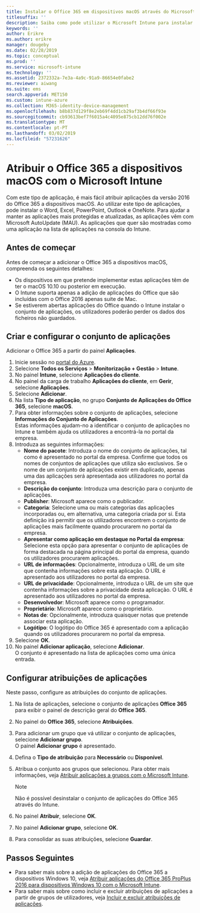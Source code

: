 ```yaml
---
title: Instalar o Office 365 em dispositivos macOS através do Microsoft Intune
titlesuffix: ''
description: Saiba como pode utilizar o Microsoft Intune para instalar as aplicações do Office 365 em dispositivos macOS.
keywords: ''
author: Erikre
ms.author: erikre
manager: dougeby
ms.date: 02/28/2019
ms.topic: conceptual
ms.prod: ''
ms.service: microsoft-intune
ms.technology: ''
ms.assetid: 2372332a-7e3a-4a9c-91a9-86654e0fabe2
ms.reviewer: aiwang
ms.suite: ems
search.appverid: MET150
ms.custom: intune-azure
ms.collection: M365-identity-device-management
ms.openlocfilehash: b8b837d129f8e2eb69f4dd1cb29af3b4df66f93e
ms.sourcegitcommit: cb93613bef7f6015a4c4095e875cb12dd76f002e
ms.translationtype: MT
ms.contentlocale: pt-PT
ms.lasthandoff: 03/02/2019
ms.locfileid: "57231626"
---
```

# <a name="assign-office-365-to-macos-devices-with-microsoft-intune"></a>Atribuir o Office 365 a dispositivos macOS com o Microsoft Intune

Com este tipo de aplicação, é mais fácil atribuir aplicações da versão 2016 do Office 365 a dispositivos macOS. Ao utilizar este tipo de aplicações, pode instalar o Word, Excel, PowerPoint, Outlook e OneNote. Para ajudar a manter as aplicações mais protegidas e atualizadas, as aplicações vêm com Microsoft AutoUpdate (MAU). As aplicações que quer são mostradas como uma aplicação na lista de aplicações na consola do Intune.


## <a name="before-you-start"></a>Antes de começar

Antes de começar a adicionar o Office 365 a dispositivos macOS, compreenda os seguintes detalhes:

- Os dispositivos em que pretende implementar estas aplicações têm de ter o macOS 10.10 ou posterior em execução.
- O Intune suporta apenas a adição de aplicações do Office que são incluídas com o Office 2016 apenas suite de Mac.
- Se estiverem abertas aplicações do Office quando o Intune instalar o conjunto de aplicações, os utilizadores poderão perder os dados dos ficheiros não guardados.

## <a name="create-and-configure-the-app-suite"></a>Criar e configurar o conjunto de aplicações

Adicionar o Office 365 a partir do painel **Aplicações**.
1. Inicie sessão no [portal do Azure](https://portal.azure.com).
2. Selecione **Todos os Serviços** > **Monitorização + Gestão** > **Intune**.
3. No painel **Intune**, selecione **Aplicações do cliente**.
4. No painel da carga de trabalho **Aplicações do cliente**, em **Gerir**, selecione **Aplicações**. 
5. Selecione **Adicionar**.
6. Na lista **Tipo de aplicação**, no grupo **Conjunto de Aplicações do Office 365**, selecione **macOS**.
7. Para obter informações sobre o conjunto de aplicações, selecione **Informações do Conjunto de Aplicações**.  
    Estas informações ajudam-no a identificar o conjunto de aplicações no Intune e também ajuda os utilizadores a encontrá-la no portal da empresa.
8. Introduza as seguintes informações:
    - **Nome do pacote**: Introduza o nome do conjunto de aplicações, tal como é apresentado no portal da empresa. Confirme que todos os nomes de conjuntos de aplicações que utiliza são exclusivos. Se o nome de um conjunto de aplicações existir em duplicado, apenas uma das aplicações será apresentada aos utilizadores no portal da empresa.
    - **Descrição do conjunto**: Introduza uma descrição para o conjunto de aplicações.
    - **Publisher**: Microsoft aparece como o publicador.
    - **Categoria**: Selecione uma ou mais categorias das aplicações incorporadas ou, em alternativa, uma categoria criada por si. Esta definição irá permitir que os utilizadores encontrem o conjunto de aplicações mais facilmente quando procurarem no portal da empresa.
    - **Apresentar como aplicação em destaque no Portal da empresa**: Selecione esta opção para apresentar o conjunto de aplicações de forma destacada na página principal do portal da empresa, quando os utilizadores procurarem aplicações.
    - **URL de informações**: Opcionalmente, introduza o URL de um site que contenha informações sobre esta aplicação. O URL é apresentado aos utilizadores no portal da empresa.
    - **URL de privacidade**: Opcionalmente, introduza o URL de um site que contenha informações sobre a privacidade desta aplicação. O URL é apresentado aos utilizadores no portal da empresa.
    - **Desenvolvedor**: Microsoft aparece como o programador.
    - **Proprietário**: Microsoft aparece como o proprietário.
    - **Notas de**: Opcionalmente, introduza quaisquer notas que pretende associar esta aplicação.
    - **Logótipo**: O logótipo do Office 365 é apresentado com a aplicação quando os utilizadores procurarem no portal da empresa.
9. Selecione **OK**.
10. No painel **Adicionar aplicação**, selecione **Adicionar**.  
    O conjunto é apresentado na lista de aplicações como uma única entrada.

## <a name="configure-app-assignments"></a>Configurar atribuições de aplicações

Neste passo, configure as atribuições do conjunto de aplicações. 

1. Na lista de aplicações, selecione o conjunto de aplicações **Office 365** para exibir o painel de descrição geral do **Office 365**.
2. No painel do **Office 365**, selecione **Atribuições**.
3. Para adicionar um grupo que vá utilizar o conjunto de aplicações, selecione **Adicionar grupo**.  
    O painel **Adicionar grupo** é apresentado.
4. Defina o **Tipo de atribuição** para **Necessário** ou **Disponível**.
5. Atribua o conjunto aos grupos que selecionou. Para obter mais informações, veja [Atribuir aplicações a grupos com o Microsoft Intune](apps-deploy.md).

    >[!Note]
    > Não é possível desinstalar o conjunto de aplicações do Office 365 através do Intune.

5. No painel **Atribuir**, selecione **OK**.
6. No painel **Adicionar grupo**, selecione **OK**.
7. Para consolidar as suas atribuições, selecione **Guardar**.

## <a name="next-steps"></a>Passos Seguintes

- Para saber mais sobre a adição de aplicações do Office 365 a dispositivos Windows 10, veja [Atribuir aplicações do Office 365 ProPlus 2016 para dispositivos Windows 10 com o Microsoft Intune](apps-add-office365.md).
- Para saber mais sobre como incluir e excluir atribuições de aplicações a partir de grupos de utilizadores, veja [Incluir e excluir atribuições de aplicações](apps-inc-exl-assignments.md).
